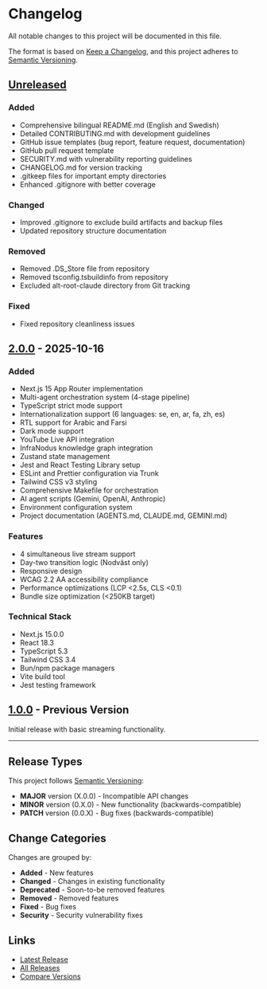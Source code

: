# Changelog

All notable changes to this project will be documented in this file.

The format is based on [Keep a Changelog](https://keepachangelog.com/en/1.0.0/),
and this project adheres to [Semantic Versioning](https://semver.org/spec/v2.0.0.html).

## [Unreleased]

### Added
- Comprehensive bilingual README.md (English and Swedish)
- Detailed CONTRIBUTING.md with development guidelines
- GitHub issue templates (bug report, feature request, documentation)
- GitHub pull request template
- SECURITY.md with vulnerability reporting guidelines
- CHANGELOG.md for version tracking
- .gitkeep files for important empty directories
- Enhanced .gitignore with better coverage

### Changed
- Improved .gitignore to exclude build artifacts and backup files
- Updated repository structure documentation

### Removed
- Removed .DS_Store file from repository
- Removed tsconfig.tsbuildinfo from repository
- Excluded alt-root-claude directory from Git tracking

### Fixed
- Fixed repository cleanliness issues

## [2.0.0] - 2025-10-16

### Added
- Next.js 15 App Router implementation
- Multi-agent orchestration system (4-stage pipeline)
- TypeScript strict mode support
- Internationalization support (6 languages: se, en, ar, fa, zh, es)
- RTL support for Arabic and Farsi
- Dark mode support
- YouTube Live API integration
- InfraNodus knowledge graph integration
- Zustand state management
- Jest and React Testing Library setup
- ESLint and Prettier configuration via Trunk
- Tailwind CSS v3 styling
- Comprehensive Makefile for orchestration
- AI agent scripts (Gemini, OpenAI, Anthropic)
- Environment configuration system
- Project documentation (AGENTS.md, CLAUDE.md, GEMINI.md)

### Features
- 4 simultaneous live stream support
- Day-two transition logic (Nodväst only)
- Responsive design
- WCAG 2.2 AA accessibility compliance
- Performance optimizations (LCP <2.5s, CLS <0.1)
- Bundle size optimization (<250KB target)

### Technical Stack
- Next.js 15.0.0
- React 18.3
- TypeScript 5.3
- Tailwind CSS 3.4
- Bun/npm package managers
- Vite build tool
- Jest testing framework

## [1.0.0] - Previous Version

Initial release with basic streaming functionality.

---

## Release Types

This project follows [Semantic Versioning](https://semver.org/):

- **MAJOR** version (X.0.0) - Incompatible API changes
- **MINOR** version (0.X.0) - New functionality (backwards-compatible)
- **PATCH** version (0.0.X) - Bug fixes (backwards-compatible)

## Change Categories

Changes are grouped by:

- **Added** - New features
- **Changed** - Changes in existing functionality
- **Deprecated** - Soon-to-be removed features
- **Removed** - Removed features
- **Fixed** - Bug fixes
- **Security** - Security vulnerability fixes

## Links

- [Latest Release](https://github.com/Irilone/DolReal/releases/latest)
- [All Releases](https://github.com/Irilone/DolReal/releases)
- [Compare Versions](https://github.com/Irilone/DolReal/compare)

[Unreleased]: https://github.com/Irilone/DolReal/compare/v2.0.0...HEAD
[2.0.0]: https://github.com/Irilone/DolReal/releases/tag/v2.0.0
[1.0.0]: https://github.com/Irilone/DolReal/releases/tag/v1.0.0
